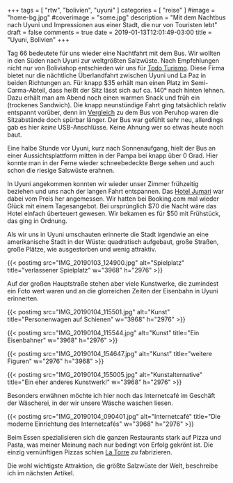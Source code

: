 +++
tags = [
    "rtw",
    "bolivien",
    "uyuni"
    ]
categories = [
    "reise"
]
#image = "home-bg.jpg"
#coverimage = "some.jpg"
description = "Mit dem Nachtbus nach Uyuni und Impressionen aus einer Stadt, die nur von Touristen lebt"
draft = false
comments = true
date = 2019-01-13T12:01:49-03:00
title = "Uyuni, Bolivien"
+++

Tag 66 bedeutete für uns wieder eine Nachtfahrt mit dem Bus. Wir wollten in den Süden nach Uyuni zur weltgrößten Salzwüste. Nach Empfehlungen nicht nur von Boliviahop entschieden wir uns für [Todo Turismo](http://www.todoturismosrl.com/). Diese Firma bietet nur die nächtliche Überlandfahrt zwischen Uyuni und La Paz in beiden Richtungen an. Für knapp $35 erhält man einen Platz im Semi-Carma-Abteil, dass heißt der Sitz lässt sich auf ca. 140° nach hinten lehnen. Dazu erhält man am Abend noch einen warmen Snack und früh ein (trockenes Sandwich). Die knapp neunstündige Fahrt ging tatsächlich relativ entspannt vorüber, denn im [Vergleich](/post/rtw-fahrt-nach-arequipa/) zu dem Bus von Peruhop waren die Sitzabstände doch spürbar länger. Der Bus war gefühlt sehr neu, allerdings gab es hier _keine_ USB-Anschlüsse. Keine Ahnung wer so etwas heute noch baut.

Eine halbe Stunde vor Uyuni, kurz nach Sonnenaufgang, hielt der Bus an einer Aussichtsplattform mitten in der Pampa bei knapp über 0 Grad. Hier konnte man in der Ferne wieder schneebedeckte Berge sehen und auch schon die riesige Salswüste erahnen.

In Uyuni angekommen konnten wir wieder unser Zimmer frühzeitig beziehen und uns nach der langen Fahrt entspannen. Das [Hotel Jumari](https://goo.gl/maps/meTKQ2dUdbr) war dabei vom Preis her angemessen. Wir hatten bei Booking.com mal wieder Glück mit einem Tagesangebot. Bei ursprünglich $70 die Nacht wäre das Hotel einfach überteuert gewesen. Wir bekamen es für $50 mit Frühstück, das ging in Ordnung.

Als wir uns in Uyuni umschauten erinnerte die Stadt irgendwie an eine amerikanische Stadt in der Wüste: quadratisch aufgebaut, große Straßen, große Plätze, wie ausgestorben und wenig attraktiv.

{{< postimg src="IMG_20190103_124900.jpg" alt="Spielplatz" title="verlassener Spielplatz" w="3968" h="2976" >}}

Auf der großen Hauptstraße stehen aber viele Kunstwerke, die zumindest ein Foto wert waren und an die glorreichen Zeiten der Eisenbahn in Uyuni erinnerten.

{{< postimg src="IMG_20190104_115501.jpg" alt="Kunst" title="Personenwagen auf Schienen" w="3968" h="2976" >}}

{{< postimg src="IMG_20190104_115544.jpg" alt="Kunst" title="Ein Eisenbahner" w="3968" h="2976" >}}

{{< postimg src="IMG_20190104_154647.jpg" alt="Kunst" title="weitere Figuren" w="2976" h="3968" >}}

{{< postimg src="IMG_20190104_155005.jpg" alt="Kunstalternative" title="Ein eher anderes Kunstwerk!" w="3968" h="2976" >}}

Besonders erwähnen möchte ich hier noch das Internetcafé im Geschäft der Wäscherei, in der wir unsere Wäsche waschen liesen.

{{< postimg src="IMG_20190104_090401.jpg" alt="Internetcafé" title="Die moderne Einrichtung des Internetcafés" w="3968" h="2976" >}}

Beim Essen spezialisieren sich die ganzen Restaurants stark auf Pizza und Pasta, was meiner Meinung nach nur bedingt von Erfolg gekrönt ist. Die einzig vernünftigen Pizzas schien [La Torre](https://goo.gl/maps/MjBMQYmCXJD2) zu fabrizieren.

Die wohl wichtigste Attraktion, die größte Salzwüste der Welt, beschreibe ich im nächsten Artikel.